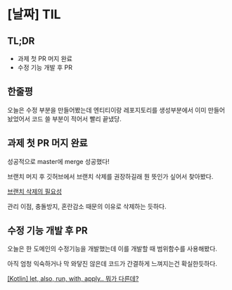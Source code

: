 # [날짜] TIL

## TL;DR

- 과제 첫 PR 머지 완료
- 수정 기능 개발 후 PR

## 한줄평

오늘은 수정 부분을 만들어봤는데 엔티티이랑 레포지토리를 생성부분에서 이미 만들어놨었어서 코드 쓸 부분이 적어서 빨리 끝냈당.

## 과제 첫 PR 머지 완료

성공적으로 master에 merge 성공했다!

브랜치 머지 후 깃허브에서 브랜치 삭제를 권장하길래 뭔 뜻인가 싶어서 찾아봤다.

[브랜치 삭제의 필요성](https://blog.naver.com/seek316/223257594921)

관리 이점, 충돌방지, 혼란감소 때문의 이유로 삭제하는 듯하다.

## 수정 기능 개발 후 PR

오늘은 한 도메인의 수정기능을 개발했는데 이를 개발할 때 범위함수를 사용해봤다.

아직 엄청 익숙하거나 막 와닿진 않은데 코드가 간결하게 느껴지는건 확실한듯하다.

[[Kotlin] let, also, run, with, apply.. 뭐가 다른데?](https://velog.io/@jisoo0817/let-also-run-with-apply..-%EB%AD%90%EA%B0%80-%EB%8B%A4%EB%A5%B8%EB%8D%B0)
